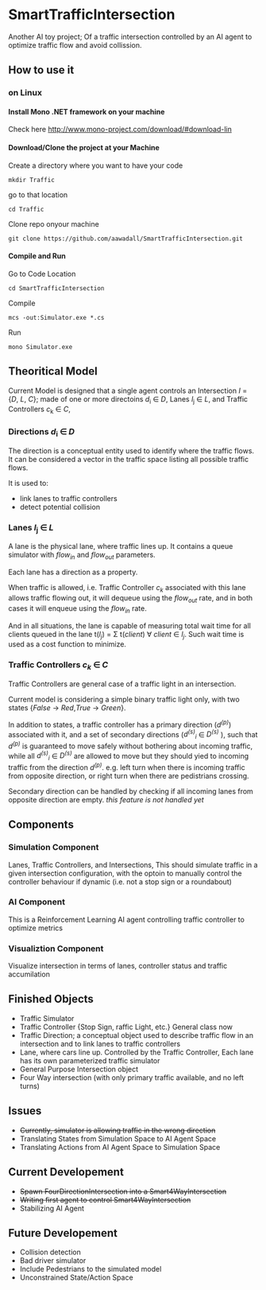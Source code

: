 # SmartTrafficIntersection
Another AI toy project; Of a traffic intersection controlled by an AI agent to optimize traffic flow and avoid collission. 

## How to use it
### on Linux
#### Install Mono .NET framework on your machine
Check here http://www.mono-project.com/download/#download-lin 

#### Download/Clone the project at your Machine 
Create a directory where you want to have your code 

`mkdir Traffic`

go to that location 

`cd Traffic`

Clone repo onyour machine 

`git clone https://github.com/aawadall/SmartTrafficIntersection.git`

#### Compile and Run
Go to Code Location

`cd SmartTrafficIntersection`

Compile

`mcs -out:Simulator.exe *.cs`

Run

`mono Simulator.exe`

## Theoritical Model 

Current Model is designed that a single agent  controls an Intersection _I_ = {_D_, _L_, _C_}; made of one or more directoins _d_<sub>i</sub> &in; _D_, Lanes _l_<sub>j</sub> &in; _L_, and Traffic Controllers _c_<sub>k</sub> &in; _C_,

### Directions _d_<sub>i</sub> &in; _D_
The direction is a conceptual entity used to identify where the traffic flows. It can be considered a vector in the traffic space listing all possible traffic flows.

It is used to:
* link lanes to traffic controllers
* detect potential collision 

### Lanes _l_<sub>j</sub> &in; _L_
A lane is the physical lane, where traffic lines up. It contains a queue simulator with _flow<sub>in</sub>_ and _flow<sub>out</sub>_ parameters. 

Each lane has a direction as a property.

When traffic is allowed, i.e. Traffic Controller _c<sub>k</sub>_ associated with this lane allows traffic flowing out, it will dequeue using the _flow<sub>out</sub>_ rate, and in both cases it will enqueue using the _flow<sub>in</sub>_ rate.

And in all situations, the lane is capable of measuring total wait time for all clients queued in the lane t(_l<sub>j</sub>_) = &Sigma; t(_client_) &forall; _client_ &in; _l<sub>j</sub>_. Such wait time is used as a cost function to minimize.  

### Traffic Controllers _c<sub>k</sub>_ &in; _C_
Traffic Controllers are general case of a traffic light in an intersection. 

Current model is considering a simple binary traffic light only, with two states {_False_ &rarr; _Red_,_True_ &rarr; _Green_}.

In addition to states, a traffic controller has a primary direction (_d<sup>(p)</sup>_) associated with it, and a set of secondary directions (_d<sup>(s)</sup><sub>i</sub>_ &in; _D<sup>(s)</sup>_ ), such that _d<sup>(p)</sup>_ is guaranteed to move safely without bothering about incoming traffic, while all _d<sup>(s)</sup><sub>i</sub>_ &in; _D<sup>(s)</sup>_ are allowed to move but they should yied to incoming traffic from the direction _d<sup>(p)</sup>_. e.g. left turn when there is incoming traffic from opposite direction, or right turn when there are pedistrians crossing.

Secondary direction can be handled by checking if all incoming lanes from opposite direction are empty. _this feature is not handled yet_

## Components
### Simulation Component
Lanes, Traffic Controllers, and Intersections, This should simulate traffic in a given intersection configuration, with the optoin to manually control the controller behaviour if dynamic (i.e. not a stop sign or a roundabout)

### AI Component
This is a Reinforcement Learning AI agent controlling traffic controller to optimize metrics 

### Visualiztion Component  
Visualize intersection in terms of lanes, controller status and traffic accumilation 

## Finished Objects
* Traffic Simulator
* Traffic Controller {Stop Sign, raffic Light, etc.} General class now
* Traffic Direction; a conceptual object used to describe traffic flow in an intersection and to link lanes to traffic controllers 
* Lane, where cars line up. Controlled by the Traffic Controller, Each lane has its own parameterized traffic simulator  
* General Purpose Intersection object 
* Four Way intersection (with only primary traffic available, and no left turns)

## Issues
* <strike>Currently, simulator is allowing traffic in the wrong direction </strike>
* Translating States from Simulation Space to AI Agent Space
* Translating Actions from AI Agent Space to Simulation Space

## Current Developement
* <strike> Spawn FourDirectionIntersection into a Smart4WayIntersection  </strike> 
* <strike>Writing first agent to control Smart4WayIntersection</strike>
* Stabilizing AI Agent 

## Future Developement
* Collision detection 
* Bad driver simulator
* Include Pedestrians to the simulated model 
* Unconstrained State/Action Space

